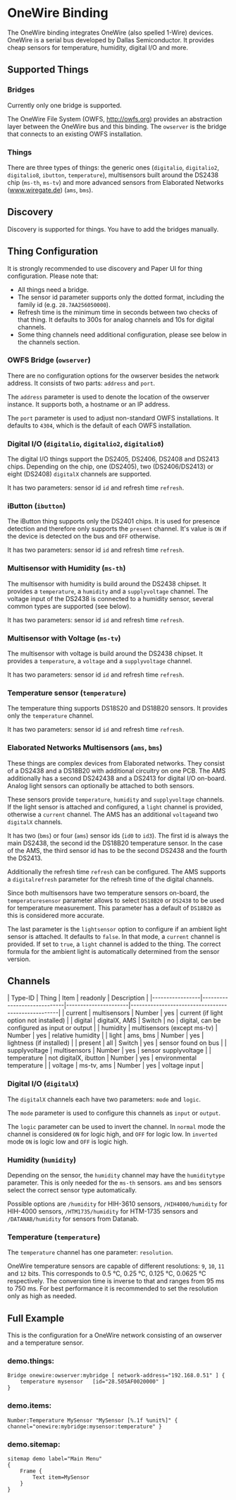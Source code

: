 # OneWire Binding

The OneWire binding integrates OneWire (also spelled 1-Wire) devices. 
OneWire is a serial bus developed by Dallas Semiconductor.
It provides cheap sensors for temperature, humidity, digital I/O and more.
  
## Supported Things

### Bridges

Currently only one bridge is supported. 

The OneWire File System (OWFS, http://owfs.org) provides an abstraction layer between the OneWire bus and this binding. 
The `owserver` is the bridge that connects to an existing OWFS installation. 

### Things

There are three types of things: the generic ones (`digitalio`, `digitalio2`, `digitalio8`, `ibutton`, `temperature`), multisensors built around the DS2438 chip (`ms-th`, `ms-tv`) and more advanced sensors from Elaborated Networks (www.wiregate.de) (`ams`, `bms`). 

## Discovery

Discovery is supported for things. You have to add the bridges manually.  

## Thing Configuration

It is strongly recommended to use discovery and Paper UI for thing configuration.
Please note that:

* All things need a bridge.
* The sensor id parameter supports only the dotted format, including the family id (e.g. `28.7AA256050000`).
* Refresh time is the minimum time in seconds between two checks of that thing.
It defaults to 300s for analog channels and 10s for digital channels.
* Some thing channels need additional configuration, please see below in the channels section.

### OWFS Bridge (`owserver`)

There are no configuration options for the owserver besides the network address.
It consists of two parts: `address` and `port`.

The `address` parameter is used to denote the location of the owserver instance. 
It supports both, a hostname or an IP address. 

The `port` parameter is used to adjust non-standard OWFS installations.
It defaults to `4304`, which is the default of each OWFS installation.  
  
### Digital I/O (`digitalio`, `digitalio2`, `digitalio8`) 

The digital I/O things support the DS2405, DS2406, DS2408 and DS2413 chips.
Depending on the chip, one (DS2405), two (DS2406/DS2413) or eight (DS2408) `digitalX`  channels are supported.

It has two parameters: sensor id `id` and refresh time `refresh`.

### iButton (`ibutton`)

The iButton thing supports only the DS2401 chips.
It is used for presence detection and therefore only supports the `present` channel.
It's value is `ON` if the device is detected on the bus and `OFF` otherwise.

It has two parameters: sensor id `id` and refresh time `refresh`.

### Multisensor with Humidity (`ms-th`)

The multisensor with humidity is build  around the DS2438 chipset. 
It provides a `temperature`, a `humidity` and a `supplyvoltage` channel.
The voltage input of the DS2438 is connected to a humidity sensor, several common types are supported (see below).

It has two parameters: sensor id `id` and refresh time `refresh`.

### Multisensor with Voltage (`ms-tv`)

The multisensor with voltage is build  around the DS2438 chipset. 
It provides a `temperature`, a `voltage` and a `supplyvoltage` channel.

It has two parameters: sensor id `id` and refresh time `refresh`.

### Temperature sensor (`temperature`)

The temperature thing supports DS18S20 and DS18B20 sensors.
It provides only the `temperature` channel.

It has two parameters: sensor id `id` and refresh time `refresh`. 

### Elaborated Networks Multisensors (`ams`, `bms`)

These things are complex devices from Elaborated networks. 
They consist of a DS2438 and a DS18B20 with additional circuitry on one PCB.
The AMS additionally has a second DS242438 and a DS2413 for digital I/O on-board.
Analog light sensors can optionally be attached to both sensors.

These sensors provide `temperature`, `humidity` and `supplyvoltage` channels.
If the light sensor is attached and configured, a `light` channel is provided, otherwise a `current` channel.
The AMS has an additional `voltage`and two `digitalX` channels.

It has two (`bms`) or four (`ams`) sensor ids (`id0` to `id3`).
The first id is always the main DS2438, the second id the DS18B20 temperature sensor.
In the case of the AMS, the third sensor id has to be the second DS2438 and the fourth the DS2413.

Additionally the refresh time `refresh` can be configured.
The AMS supports a `digitalrefresh` parameter for the refresh time of the digital channels.

Since both multisensors have two temperature sensors on-board, the `temperaturesensor` parameter allows to select `DS18B20` or `DS2438` to be used for temperature measurement.
This parameter has a default of `DS18B20` as this is considered more accurate.

The last parameter is the `lightsensor` option to configure if an ambient light sensor is attached.
It defaults to `false`.
In that mode, a `current`  channel is provided.
If set to `true`, a `light` channel is added to the thing.
The correct formula for the ambient light is automatically determined from the sensor version.

## Channels

| Type-ID         | Thing                       | Item    | readonly   | Description                                        |
|-----------------|-----------------------------|----------------------|----------------------------------------------------|
| current         | multisensors                | Number  | yes        | current (if light option not installed)            |
| digital         | digitalX, AMS               | Switch  | no         | digital, can be configured as input or output      |
| humidity        | multisensors (except ms-tv) | Number  | yes        | relative humidity                                  |
| light           | ams, bms                    | Number  | yes        | lightness (if installed)                           |
| present         | all                         | Switch  | yes        | sensor found on bus                                |
| supplyvoltage   | multisensors                | Number  | yes        | sensor supplyvoltage                               |
| temperature     | not digitalX, ibutton       | Number  | yes        | environmental temperature                          |
| voltage         | ms-tv, ams                  | Number  | yes        | voltage input                                      |

### Digital I/O (`digitalX`)

The `digitalX` channels each have two parameters: `mode` and `logic`.

The `mode` parameter is used to configure this channels as `input` or `output`.

The `logic` parameter can be used to invert the channel.
In `normal` mode the channel is considered `ON` for logic high, and `OFF` for logic low.
In `inverted` mode `ON` is logic low and `OFF` is logic high.

### Humidity (`humidity`)

Depending on the sensor, the `humidity` channel may have the `humiditytype` parameter.
This is only needed for the `ms-th` sensors.
`ams` and `bms` sensors select the correct sensor type automatically.

Possible options are `/humidity` for HIH-3610 sensors, `/HIH4000/humidity` for HIH-4000 sensors, `/HTM1735/humidity` for HTM-1735 sensors and `/DATANAB/humidity` for sensors from Datanab.

### Temperature (`temperature`)

The `temperature` channel has one parameter: `resolution`.

OneWire temperature sensors are capable of different resolutions: `9`, `10`, `11` and `12` bits.
This corresponds to 0.5 °C, 0.25 °C, 0.125 °C, 0.0625 °C respectively.
The conversion time is inverse to that and ranges from 95 ms to 750 ms.
For best performance it is recommended to set the resolution only as high as needed. 
 
## Full Example

This is the configuration for a OneWire network consisting of an owserver and a temperature sensor. 

### demo.things:

```
Bridge onewire:owserver:mybridge [ network-address="192.168.0.51" ] {
    temperature mysensor   [id="28.505AF0020000" ] 
}
```

### demo.items:

```
Number:Temperature MySensor "MySensor [%.1f %unit%]" { channel="onewire:mybridge:mysensor:temperature" }
```

### demo.sitemap:

```
sitemap demo label="Main Menu"
{
    Frame {
        Text item=MySensor
    }
}
```
